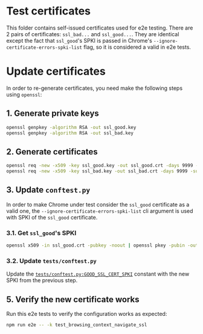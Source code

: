 # Test certificates

This folder contains self-issued certificates used for e2e testing. There are
2 pairs of certificates: `ssl_bad...` and `ssl_good...`. They are identical except
the fact that `ssl_good`'s SPKI is passed in Chrome's
`--ignore-certificate-errors-spki-list` flag, so it is considered a valid in e2e
tests.

# Update certificates

In order to re-generate certificates, you need make the following steps using
`openssl`:

## 1. Generate private keys

```bash
openssl genpkey -algorithm RSA -out ssl_good.key
openssl genpkey -algorithm RSA -out ssl_bad.key
```

## 2. Generate certificates

```bash
openssl req -new -x509 -key ssl_good.key -out ssl_good.crt -days 9999 -subj "/C=US"
openssl req -new -x509 -key ssl_bad.key -out ssl_bad.crt -days 9999 -subj "/C=US"
 ```

## 3. Update `conftest.py`

In order to make Chrome under test consider the `ssl_good` certificate as a valid
one, the `--ignore-certificate-errors-spki-list` cli argument is used with SPKI of
the `ssl_good` certificate.

### 3.1. Get `ssl_good`'s SPKI

```bash
openssl x509 -in ssl_good.crt -pubkey -noout | openssl pkey -pubin -outform der | openssl dgst -sha256 -binary | base64
```

### 3.2. Update `tests/conftest.py`

Update the [`tests/conftest.py:GOOD_SSL_CERT_SPKI`](...) constant with the new SPKI
from the previous step.

## 5. Verify the new certificate works

Run this e2e tests to verify the configuration works as expected:
```bash
npm run e2e -- -k test_browsing_context_navigate_ssl
```
